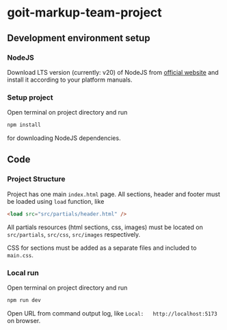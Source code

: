 # goit-markup-team-project

## Development environment setup

### NodeJS

Download LTS version (currently: v20) of NodeJS from [official website](https://nodejs.org/en/download/current) and install it according to your platform manuals.

### Setup project

Open terminal on project directory and run

```sh
npm install
```

for downloading NodeJS dependencies.

## Code

### Project Structure

Project has one main `index.html` page.
All sections, header and footer must be loaded using `load` function, like

```html
<load src="src/partials/header.html" />
```

All partials resources (html sections, css, images) must be located on `src/partials`, `src/css`, `src/images` respectively.

CSS for sections must be added as a separate files and included to `main.css`.

### Local run

Open terminal on project directory and run

```sh
npm run dev
```

Open URL from command output log, like `Local:   http://localhost:5173` on browser.
